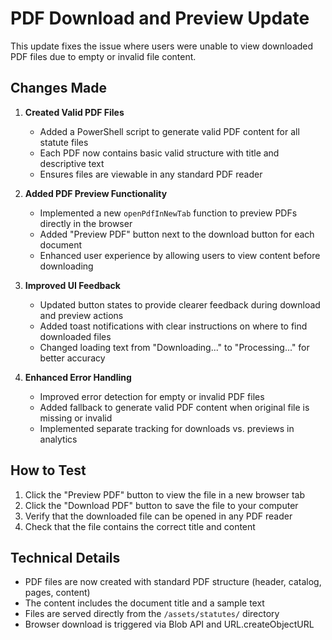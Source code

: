 # PDF Download and Preview Update

This update fixes the issue where users were unable to view downloaded PDF files due to empty or invalid file content.

## Changes Made

1. **Created Valid PDF Files**
   - Added a PowerShell script to generate valid PDF content for all statute files
   - Each PDF now contains basic valid structure with title and descriptive text
   - Ensures files are viewable in any standard PDF reader

2. **Added PDF Preview Functionality**
   - Implemented a new `openPdfInNewTab` function to preview PDFs directly in the browser
   - Added "Preview PDF" button next to the download button for each document
   - Enhanced user experience by allowing users to view content before downloading

3. **Improved UI Feedback**
   - Updated button states to provide clearer feedback during download and preview actions
   - Added toast notifications with clear instructions on where to find downloaded files
   - Changed loading text from "Downloading..." to "Processing..." for better accuracy

4. **Enhanced Error Handling**
   - Improved error detection for empty or invalid PDF files
   - Added fallback to generate valid PDF content when original file is missing or invalid
   - Implemented separate tracking for downloads vs. previews in analytics

## How to Test

1. Click the "Preview PDF" button to view the file in a new browser tab
2. Click the "Download PDF" button to save the file to your computer
3. Verify that the downloaded file can be opened in any PDF reader
4. Check that the file contains the correct title and content

## Technical Details

- PDF files are now created with standard PDF structure (header, catalog, pages, content)
- The content includes the document title and a sample text
- Files are served directly from the `/assets/statutes/` directory
- Browser download is triggered via Blob API and URL.createObjectURL

